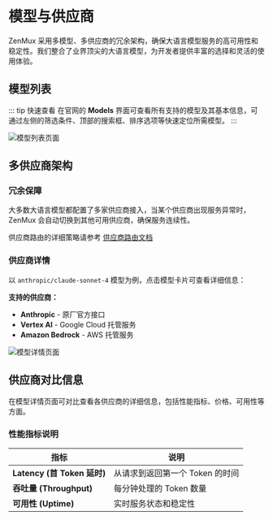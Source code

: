 # 模型与供应商

ZenMux 采用多模型、多供应商的冗余架构，确保大语言模型服务的高可用性和稳定性。我们整合了业界顶尖的大语言模型，为开发者提供丰富的选择和灵活的使用体验。

## 模型列表

::: tip 快速查看
在官网的 **Models** 界面可查看所有支持的模型及其基本信息，可通过左侧的筛选条件、顶部的搜索框、排序选项等快速定位所需模型。
:::

![模型列表页面](https://cdn.marmot-cloud.com/storage/zenmux/2025/08/21/iAG4cry/models-page.png)

## 多供应商架构

### 冗余保障

大多数大语言模型都配置了多家供应商接入，当某个供应商出现服务异常时，ZenMux 会自动切换到其他可用供应商，确保服务连续性。

供应商路由的详细策略请参考 [供应商路由文档](https://docs.zenmux.ai/zh/about/provider-routing.html)

### 供应商详情

以 `anthropic/claude-sonnet-4` 模型为例，点击模型卡片可查看详细信息：

**支持的供应商：**

- **Anthropic** - 原厂官方接口
- **Vertex AI** - Google Cloud 托管服务
- **Amazon Bedrock** - AWS 托管服务

![模型详情页面](https://cdn.marmot-cloud.com/storage/zenmux/2025/08/21/vrmIq6I/model-details.png)

## 供应商对比信息

在模型详情页面可对比查看各供应商的详细信息，包括性能指标、价格、可用性等方面。

### 性能指标说明

| 指标              | 说明                            |
| ----------------- | ------------------------------- |
| **Latency (首 Token 延时)** | 从请求到返回第一个 Token 的时间 |
| **吞吐量 (Throughput)**        | 每分钟处理的 Token 数量         |
| **可用性 (Uptime)**        | 实时服务状态和稳定性            |
